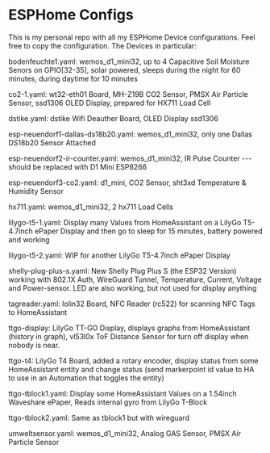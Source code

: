 # ESPHome Configs

This is my personal repo with all my ESPHome Device configurations. Feel free to copy the configuration. The Devices in particular:

bodenfeuchte1.yaml: wemos_d1_mini32, up to 4 Capacitive Soil Moisture Senors on GPIO[32-35], solar powered, sleeps during the night for 60 minutes, during daytime for 10 minutes

co2-1.yaml: wt32-eth01 Board, MH-Z19B CO2 Sensor, PMSX Air Particle Sensor, ssd1306 OLED Display, prepared for HX711 Load Cell

dstike.yaml: dstike Wifi Deauther Board, OLED Display ssd1306

esp-neuendorf1-dallas-ds18b20.yaml: wemos_d1_mini32, only one Dallas DS18b20 Sensor Attached

esp-neuendorf2-ir-counter.yaml: wemos_d1_mini32, IR Pulse Counter ---should be replaced with D1 Mini ESP8266

esp-neuendorf3-co2.yaml: d1_mini, CO2 Sensor, sht3xd Temperature & Humidity Sensor

hx711.yaml: wemos_d1_mini32, 2 hx711 Load Cells

lilygo-t5-1.yaml: Display many Values from HomeAssistant on a LilyGo T5-4.7inch ePaper Display and then go to sleep for 15 minutes, battery powered and working

lilygo-t5-2.yaml: WIP for another LilyGo T5-4.7inch ePaper Display

shelly-plug-plus-s.yaml: New Shelly Plug Plus S (the ESP32 Version) working with 802.1X Auth, WireGuard Tunnel, Temperature, Current, Voltage and Power-sensor. LED are also working, but not used for display anything

tagreader.yaml: lolin32 Board, NFC Reader (rc522) for scanning NFC Tags to HomeAssistant

ttgo-display: LilyGo TT-GO Display, displays graphs from HomeAssistant (history in graph), vl53l0x ToF Distance Sensor for turn off display when nobody is near.

ttgo-t4: LilyGo T4 Board, added a rotary encoder, display status from some HomeAssistant entity and change status (send markerpoint id value to HA to use in an Automation that toggles the entity)

ttgo-tblock1.yaml: Display some HomeAssistant Values on a 1.54inch Waveshare ePaper, Reads internal gyro from LilyGo T-Block

ttgo-tblock2.yaml: Same as tblock1 but with wireguard

umweltsensor.yaml: wemos_d1_mini32, Analog GAS Sensor, PMSX Air Particle Sensor
